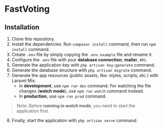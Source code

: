 # FastVoting

## Installation

1. Clone this repository.
2. Install the dependencies. Run `composer install` command, then run `npm install` command.
3. Create `.env` file by simply copying the `.env.example` file and rename it.
4. Configure the `.env` file with your **database connection**, **mailer**, etc.
5. Generate the application key with `php artisan key:generate` command.
6. Generate the database structure with `php artisan migrate` command.
7. Generate the app resources (public assets, like: styles, scripts, etc.) with Laravel Mix.
   - In **development**, use `npm run dev` command. For watching the file changes (**watch mode**), use `npm run watch` command instead.
   - In **production**, use `npm run prod` command.

> Note: Before **running in watch mode**, you need to start the application first.

8. Finally, start the application with `php artisan serve` command.
